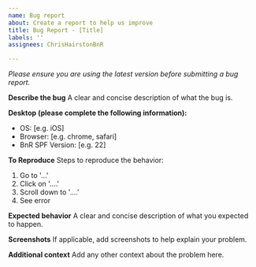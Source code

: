 ```yaml
---
name: Bug report
about: Create a report to help us improve
title: Bug Report - [Title]
labels: ''
assignees: ChrisHairstonBnR

---
```


*Please ensure you are using the latest version before submitting a bug report.*

**Describe the bug**
A clear and concise description of what the bug is.

**Desktop (please complete the following information):**
 - OS: [e.g. iOS]
 - Browser: [e.g. chrome, safari]
 - BnR SPF Version: [e.g. 22]

**To Reproduce**
Steps to reproduce the behavior:
1. Go to '...'
2. Click on '....'
3. Scroll down to '....'
4. See error

**Expected behavior**
A clear and concise description of what you expected to happen.

**Screenshots**
If applicable, add screenshots to help explain your problem.




**Additional context**
Add any other context about the problem here.
